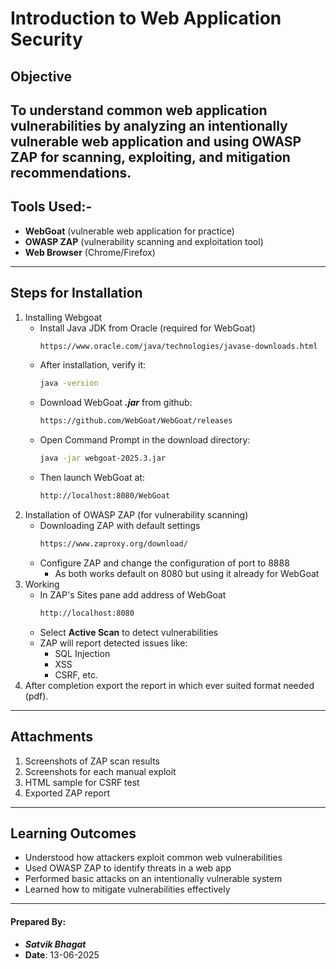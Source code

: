 # Introduction to Web Application Security
## Objective
To understand common web application vulnerabilities by analyzing an intentionally vulnerable web application and using OWASP ZAP for scanning, exploiting, and mitigation recommendations.
---
## Tools Used:-
- **WebGoat** (vulnerable web application for practice)
- **OWASP ZAP** (vulnerability scanning and exploitation tool)
- **Web Browser** (Chrome/Firefox)
---
## Steps for Installation
1. Installing Webgoat
   - Install Java JDK from Oracle (required for WebGoat)
     ```bash
     https://www.oracle.com/java/technologies/javase-downloads.html
     ```
   - After installation, verify it:
     ```bash
     java -version
     ```
   - Download WebGoat _**.jar**_ from github:
     ```bash
     https://github.com/WebGoat/WebGoat/releases
     ```
   - Open Command Prompt in the download directory:
     ```bash
     java -jar webgoat-2025.3.jar
     ```
   - Then launch WebGoat at:
     ```bash
     http://localhost:8080/WebGoat
     ```
2. Installation of OWASP ZAP (for vulnerability scanning)
   - Downloading ZAP with default settings
     ```bash
     https://www.zaproxy.org/download/
     ```
   - Configure ZAP and change the configuration of port to 8888
     - As both works default on 8080 but using it already for WebGoat
3. Working
   - In ZAP's Sites pane add address of WebGoat
     ```bash
     http://localhost:8080
     ```
   - Select **Active Scan** to detect vulnerabilities
   - ZAP will report detected issues like:
     - SQL Injection
     - XSS
     - CSRF, etc.
4. After completion export the report in which ever suited format needed (pdf).
---
## Attachments
1. Screenshots of ZAP scan results
2. Screenshots for each manual exploit
3. HTML sample for CSRF test
4. Exported ZAP report
---
## Learning Outcomes
- Understood how attackers exploit common web vulnerabilities
- Used OWASP ZAP to identify threats in a web app
- Performed basic attacks on an intentionally vulnerable system
- Learned how to mitigate vulnerabilities effectively
---
#### Prepared By:
- **_Satvik Bhagat_**
- **Date**: 13-06-2025
